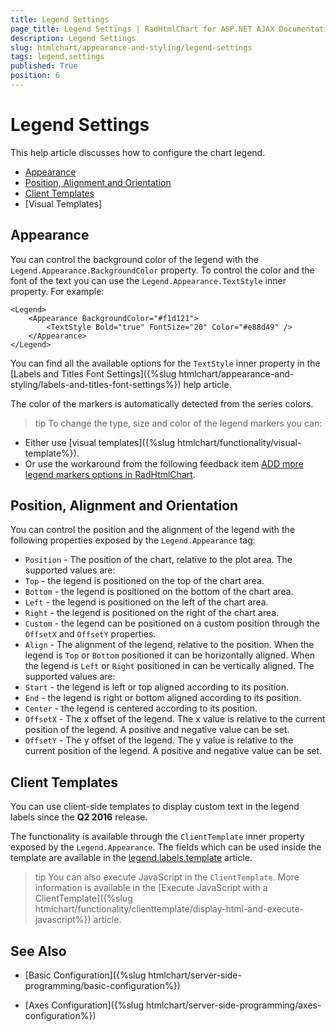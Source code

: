 ```yaml
---
title: Legend Settings
page_title: Legend Settings | RadHtmlChart for ASP.NET AJAX Documentation
description: Legend Settings
slug: htmlchart/appearance-and-styling/legend-settings
tags: legend,settings
published: True
position: 6
---
```


# Legend Settings

This help article discusses how to configure the chart legend.

* [Appearance](#appearance)
* [Position, Alignment and Orientation](#position-alignment-and-orientation)
* [Client Templates](#client-templates)
* [Visual Templates]

## Appearance

You can control the background color of the legend with the `Legend.Appearance.BackgroundColor` property. To control the color and the font of the text you can use the `Legend.Appearance.TextStyle` inner property. For example:

````ASP.NET
<Legend>
	<Appearance BackgroundColor="#f1d121">
		<TextStyle Bold="true" FontSize="20" Color="#e88d49" />
	</Appearance>
</Legend>
````

You can find all the available options for the `TextStyle` inner property in the [Labels and Titles Font Settings]({%slug htmlchart/appearance-and-styling/labels-and-titles-font-settings%}) help article.

The color of the markers is automatically detected from the series colors.

>tip To change the type, size and color of the legend markers you can:
* Either use [visual templates]({%slug htmlchart/functionality/visual-template%}).
* Or use the workaround from the following feedback item [ADD more legend markers options in RadHtmlChart](http://feedback.telerik.com/Project/108/Feedback/Details/123802).

## Position, Alignment and Orientation

You can control the position and the alignment of the legend with the following properties exposed by the `Legend.Appearance` tag:

* `Position` - The position of the chart, relative to the plot area. The supported values are:
 * `Top` - the legend is positioned on the top of the chart area.
 * `Bottom` - the legend is positioned on the bottom of the chart area.
 * `Left` - the legend is positioned on the left of the chart area.
 * `Right` - the legend is positioned on the right of the chart area.
 * `Custom` - the legend can be positioned on a custom position through the `OffsetX` and `OffsetY` properties.
* `Align` - The alignment of the legend, relative to the position. When the legend is `Top` or `Bottom` positioned it can be horizontally aligned. When the legend is `Left` or `Right` positioned in can be vertically aligned. The supported values are:
 * `Start` - the legend is left or top aligned according to its position.
 * `End` - the legend is right or bottom aligned according to its position.
 * `Center` - the legend is centered according to its position.
* `OffsetX` - The x offset of the legend. The x value is relative to the current position of the legend. A positive and negative value can be set.
* `OffsetY` - The y offset of the legend. The y value is relative to the current position of the legend. A positive and negative value can be set.

## Client Templates

You can use client-side templates to display custom text in the legend labels since the **Q2 2016** release. 

The functionality is available through the `ClientTemplate` inner property exposed by the `Legend.Appearance`. The fields which can be used inside the template are available in the [legend.labels.template](http://docs.telerik.com/kendo-ui/api/javascript/dataviz/ui/chart#configuration-legend.labels.template) article.

>tip You can also execute JavaScript in the `ClientTemplate`. More information is available in the [Execute JavaScript with a ClientTemplate]({%slug htmlchart/functionality/clienttemplate/display-html-and-execute-javascript%}) article.

## See Also

 * [Basic Configuration]({%slug htmlchart/server-side-programming/basic-configuration%})

 * [Axes Configuration]({%slug htmlchart/server-side-programming/axes-configuration%})

